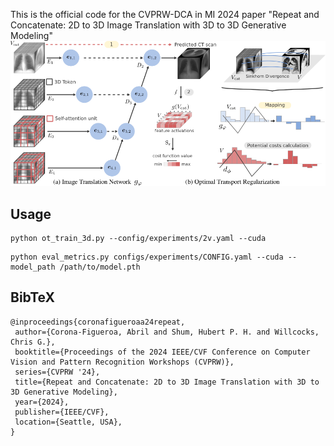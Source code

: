 This is the official code for the CVPRW-DCA in MI 2024 paper "Repeat and Concatenate: 2D to 3D Image Translation with 3D to 3D Generative Modeling"
![model_overview](./model_figure.png)

## Usage
```
python ot_train_3d.py --config/experiments/2v.yaml --cuda
```
```
python eval_metrics.py configs/experiments/CONFIG.yaml --cuda --model_path /path/to/model.pth
```

## BibTeX

```
@inproceedings{coronafigueroaa24repeat,
 author={Corona-Figueroa, Abril and Shum, Hubert P. H. and Willcocks, Chris G.},
 booktitle={Proceedings of the 2024 IEEE/CVF Conference on Computer Vision and Pattern Recognition Workshops (CVPRW)},
 series={CVPRW '24},
 title={Repeat and Concatenate: 2D to 3D Image Translation with 3D to 3D Generative Modeling},
 year={2024},
 publisher={IEEE/CVF},
 location={Seattle, USA},
}
```
